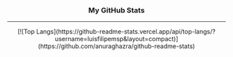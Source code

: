 <h3 align="center">
My GitHub Stats
</h3>
<hr/>

<div align="center">
[![Top Langs](https://github-readme-stats.vercel.app/api/top-langs/?username=luisfilipemsp&layout=compact)](https://github.com/anuraghazra/github-readme-stats) 
</div>
